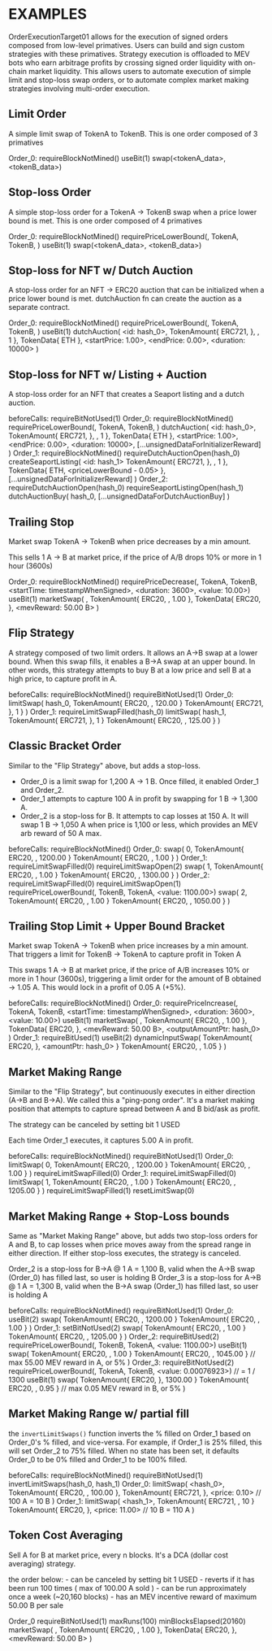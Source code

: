 # EXAMPLES

OrderExecutionTarget01 allows for the execution of signed orders composed from low-level primatives. Users can build and sign custom
strategies with these primatives. Strategy execution is offloaded to MEV bots who earn arbitrage profits by crossing signed
order liquidity with on-chain market liquidity. This allows users to automate execution of simple limit and stop-loss swap orders, or to
automate complex market making strategies involving multi-order execution.


## Limit Order

  A simple limit swap of TokenA to TokenB. This is one order composed of 3 primatives

  Order_0:
    requireBlockNotMined(<blockNumber>)
    useBit(1)
    swap(<tokenA_data>, <tokenB_data>)


## Stop-loss Order

  A simple stop-loss order for a TokenA -> TokenB swap when a price lower bound is met. This is one order composed of 4 primatives

  Order_0:
    requireBlockNotMined(<blockNumber>)
    requirePriceLowerBound(<priceOracle>, TokenA, TokenB, <value>)
    useBit(1)
    swap(<tokenA_data>, <tokenB_data>)


## Stop-loss for NFT w/ Dutch Auction

  A stop-loss order for an NFT -> ERC20 auction that can be initialized when a price lower bound is met. dutchAuction fn can create the auction
  as a separate contract.

  Order_0:
    requireBlockNotMined(<blockNumber>)
    requirePriceLowerBound(<priceOracle>, TokenA, TokenB, <value>)
    useBit(1)
    dutchAuction(
      <id: hash_0>,
      TokenAmount{ ERC721, <addressOfA>}, <nftID>, 1 },
      TokenData{ ETH },
      <startPrice: 1.00>,
      <endPrice: 0.00>,
      <duration: 10000>
    )

## Stop-loss for NFT w/ Listing + Auction

  A stop-loss order for an NFT that creates a Seaport listing and a dutch auction.

  beforeCalls:
    requireBitNotUsed(1)
  Order_0:
    requireBlockNotMined(<blockNumber>)
    requirePriceLowerBound(<priceOracle>, TokenA, TokenB, <value>)
    dutchAuction(
      <id: hash_0>,
      TokenAmount{ ERC721, <addressOfA>}, <nftID>, 1 },
      TokenData{ ETH },
      <startPrice: 1.00>,
      <endPrice: 0.00>,
      <duration: 10000>,
      [...unsignedDataForInitializerReward]
    )
  Order_1:
    requireBlockNotMined(<blockNumber>)
    requireDutchAuctionOpen(hash_0)
    createSeaportListing(
      <id: hash_1>
      TokenAmount{ ERC721, <addressOfA>}, <nftID>, 1 },
      TokenData{ ETH, <priceLowerBound - 0.05> },
      [...unsignedDataForInitializerReward]
    )
  Order_2:
    requireDutchAuctionOpen(hash_0)
    requireSeaportListingOpen(hash_1)
    dutchAuctionBuy(
      hash_0,
      [...unsignedDataForDutchAuctionBuy]
    )


## Trailing Stop

  Market swap TokenA -> TokenB when price decreases by a min amount.

  This sells 1 A -> B at market price, if the price of A/B drops 10% or more in 1 hour (3600s)

  Order_0:
    requireBlockNotMined(<blockNumber>)
    requirePriceDecrease(<priceDeltaOracleForAB>, TokenA, TokenB, <startTime: timestampWhenSigned>, <duration: 3600>, <value: 10.00>)
    useBit(1)
    marketSwap(
      <priceOracleForAB>,
      TokenAmount{ ERC20, <addressOfA>, 1.00 },
      TokenData{ ERC20, <addressOfB> },
      <mevReward: 50.00 B>
    )


## Flip Strategy

  A strategy composed of two limit orders. It allows an A->B swap at a lower bound. When this swap fills, it enables a B->A swap at an upper
  bound. In other words, this strategy attempts to buy B at a low price and sell B at a high price, to capture profit in A.

  beforeCalls:
    requireBlockNotMined(<blockNumber>)
    requireBitNotUsed(1)
  Order_0:
    limitSwap(
      hash_0,
      TokenAmount{ ERC20, <addressOfA>, 120.00 }
      TokenAmount{ ERC721, <addressOfB>}, 1 }
    )
  Order_1:
    requireLimitSwapFilled(hash_0)
    limitSwap(
      hash_1,
      TokenAmount{ ERC721, <addressOfB>}, 1 }
      TokenAmount{ ERC20, <addressOfA>, 125.00 }
    )


## Classic Bracket Order

  Similar to the "Flip Strategy" above, but adds a stop-loss.
  - Order_0 is a limit swap for 1,200 A -> 1 B. Once filled, it enabled Order_1 and Order_2.
  - Order_1 attempts to capture 100 A in profit by swapping for 1 B -> 1,300 A.
  - Order_2 is a stop-loss for B. It attempts to cap losses at 150 A. It will swap 1 B -> 1,050 A when price is 1,100 or less, which provides an
    MEV arb reward of 50 A max.

  beforeCalls:
    requireBlockNotMined(<blockNumber>)
  Order_0:
    swap(
      0,
      TokenAmount{ ERC20, <addressOfA>, 1200.00 }
      TokenAmount{ ERC20, <addressOfB>, 1.00 }
    )
  Order_1:
    requireLimitSwapFilled(0)
    requireLimitSwapOpen(2)
    swap(
      1,
      TokenAmount{ ERC20, <addressOfB>, 1.00 }
      TokenAmount{ ERC20, <addressOfA>, 1300.00 }
    )
  Order_2:
    requireLimitSwapFilled(0)
    requireLimitSwapOpen(1)
    requirePriceLowerBound(<priceOracleForBA>, TokenB, TokenA, <value: 1100.00>)
    swap(
      2,
      TokenAmount{ ERC20, <addressOfB>, 1.00 }
      TokenAmount{ ERC20, <addressOfA>, 1050.00 }
    )


## Trailing Stop Limit + Upper Bound Bracket

  Market swap TokenA -> TokenB when price increases by a min amount. That triggers a limit for TokenB -> TokenA to capture profit in Token A

  This swaps 1 A -> B at market price, if the price of A/B increases 10% or more in 1 hour (3600s), triggering a limit order for the
  amount of B obtained -> 1.05 A. This would lock in a profit of 0.05 A (+5%).

  beforeCalls:
    requireBlockNotMined(<blockNumber>)
  Order_0:
    requirePriceIncrease(<priceDeltaOracleForAB>, TokenA, TokenB, <startTime: timestampWhenSigned>, <duration: 3600>, <value: 10.00>)
    useBit(1)
    marketSwap(
      <priceOracleForAB>,
      TokenAmount{ ERC20, <addressOfA>, 1.00 },
      TokenData{ ERC20, <addressOfB> },
      <mevReward: 50.00 B>,
      <outputAmountPtr: hash_0>
    )
  Order_1:
    requireBitUsed(1)
    useBit(2)
    dynamicInputSwap(
      TokenAmount{ ERC20, <addressOfB>}, <amountPtr: hash_0> }
      TokenAmount{ ERC20, <addressOfA>, 1.05 }
    )
  


## Market Making Range

  Similar to the "Flip Strategy", but continuously executes in either direction (A->B and B->A). We called this a "ping-pong order". It's a
  market making position that attempts to capture spread between A and B bid/ask as profit.

  The strategy can be canceled by setting bit 1 USED

  Each time Order_1 executes, it captures 5.00 A in profit.

  beforeCalls:
    requireBlockNotMined(<blockNumber>)
    requireBitNotUsed(1)
  Order_0:
    limitSwap(
      0,
      TokenAmount{ ERC20, <addressOfA>, 1200.00 }
      TokenAmount{ ERC20, <addressOfB>, 1.00 }
    )
    requireLimitSwapFilled(0)
  Order_1:
    requireLimitSwapFilled(0)
    limitSwap(
      1,
      TokenAmount{ ERC20, <addressOfB>, 1.00 }
      TokenAmount{ ERC20, <addressOfA>, 1205.00 }
    )
    requireLimitSwapFilled(1)
    resetLimitSwap(0)


## Market Making Range + Stop-Loss bounds

  Same as "Market Making Range" above, but adds two stop-loss orders for A and B, to cap losses when price moves away from the spread range
  in either direction. If either stop-loss executes, the strategy is canceled.

  Order_2 is a stop-loss for B->A @ 1 A = 1,100 B, valid when the A->B swap (Order_0) has filled last, so user is holding B
  Order_3 is a stop-loss for A->B @ 1 A = 1,300 B, valid when the B->A swap (Order_1) has filled last, so user is holding A

  beforeCalls:
    requireBlockNotMined(<blockNumber>)
    requireBitNotUsed(1)
  Order_0:
    useBit(2)
    swap(
      TokenAmount{ ERC20, <addressOfA>, 1200.00 }
      TokenAmount{ ERC20, <addressOfB>, 1.00 }
    )
  Order_1:
    setBitNotUsed(2)
    swap(
      TokenAmount{ ERC20, <addressOfB>, 1.00 }
      TokenAmount{ ERC20, <addressOfA>, 1205.00 }
    )
  Order_2:
    requireBitUsed(2)
    requirePriceLowerBound(<priceOracleForBA>, TokenB, TokenA, <value: 1100.00>)
    useBit(1)
    swap(
      TokenAmount{ ERC20, <addressOfB>, 1.00 }
      TokenAmount{ ERC20, <addressOfA>, 1045.00 } // max 55.00 MEV reward in A, or 5%
    )
  Order_3:
    requireBitNotUsed(2)
    requirePriceLowerBound(<priceOracleForAB>, TokenA, TokenB, <value: 0.00076923>) // = 1 / 1300
    useBit(1)
    swap(
      TokenAmount{ ERC20, <addressOfA>}, 1300.00 }
      TokenAmount{ ERC20, <addressOfB>, 0.95 } // max 0.05 MEV reward in B, or 5%
    )


## Market Making Range w/ partial fill

  the `invertLimitSwaps()` function inverts the % filled on Order_1 based on Order_0's % filled, and vice-versa. For example, if Order_1 is 25% filled,
  this will set Order_2 to 75% filled. When no state has been set, it defaults Order_0 to be 0% filled and Order_1 to be 100% filled.

  beforeCalls:
    requireBlockNotMined(<blockNumber>)
    requireBitNotUsed(1)
    invertLimitSwaps(hash_0, hash_1)
  Order_0:
    limitSwap(
      <hash_0>,
      TokenAmount{ ERC20, <addressOfA>, 100.00 },
      TokenAmount{ ERC721, <addressOfB> },
      <price: 0.10> // 100 A = 10 B
    )
  Order_1:
    limitSwap(
      <hash_1>,
      TokenAmount{ ERC721, <addressOfB>, 10 }
      TokenAmount{ ERC20, <addressOfA> },
      <price: 11.00> // 10 B = 110 A
    )


## Token Cost Averaging

  Sell A for B at market price, every n blocks. It's a DCA (dollar cost averaging) strategy.

  the order below:
    - can be canceled by setting bit 1 USED
    - reverts if it has been run 100 times ( max of 100.00 A sold )
    - can be run approximately once a week (~20,160 blocks)
    - has an MEV incentive reward of maximum 50.00 B per sale

  Order_0
    requireBitNotUsed(1)
    maxRuns(100)
    minBlocksElapsed(20160)
    marketSwap(
      <priceOracleForAB>,
      TokenAmount{ ERC20, <addressOfA>, 1.00 },
      TokenData{ ERC20, <addressOfB> },
      <mevReward: 50.00 B>
    )
